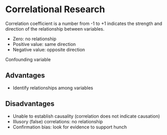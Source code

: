 # Correlational Research

Correlation coefficient is a number from -1 to +1 indicates the strength and direction of the relationship between variables.

- Zero: no relationship
- Positive value: same direction
- Negative value: opposite direction

Confounding variable

## Advantages

- Identify relationships among variables

## Disadvantages

- Unable to establish causality (correlation does not indicate causation)
- Illusory (false) correlations: no relationship
- Confirmation bias: look for evidence to support hunch